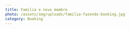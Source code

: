 ```yaml
---
title: Familia e novo membro
photo: /assets/img/uploads/familia-fazendo-booking.jpg
category: Booking
---
```


